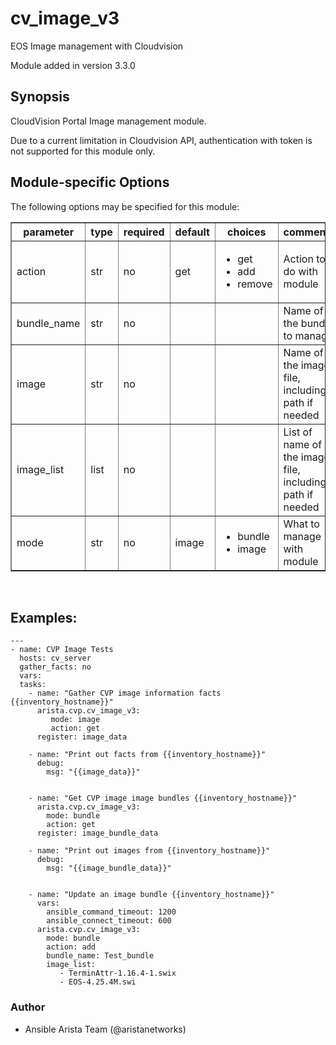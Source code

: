 # cv_image_v3

EOS Image management with Cloudvision

Module added in version 3.3.0

<div class="contents" local="" depth="2">

</div>

## Synopsis

CloudVision Portal Image management module.

Due to a current limitation in Cloudvision API, authentication with
token is not supported for this module only.

## Module-specific Options

The following options may be specified for this module:

<table border=1 cellpadding=4>

<tr>
<th class="head">parameter</th>
<th class="head">type</th>
<th class="head">required</th>
<th class="head">default</th>
<th class="head">choices</th>
<th class="head">comments</th>
</tr>

<tr>
<td>action<br/><div style="font-size: small;"></div></td>
<td>str</td>
<td>no</td>
<td>get</td>
<td><ul><li>get</li><li>add</li><li>remove</li></ul></td>
<td>
    <div>Action to do with module</div>
</td>
</tr>

<tr>
<td>bundle_name<br/><div style="font-size: small;"></div></td>
<td>str</td>
<td>no</td>
<td></td>
<td></td>
<td>
    <div>Name of the bundle to manage</div>
</td>
</tr>

<tr>
<td>image<br/><div style="font-size: small;"></div></td>
<td>str</td>
<td>no</td>
<td></td>
<td></td>
<td>
    <div>Name of the image file, including path if needed</div>
</td>
</tr>

<tr>
<td>image_list<br/><div style="font-size: small;"></div></td>
<td>list</td>
<td>no</td>
<td></td>
<td></td>
<td>
    <div>List of name of the image file, including path if needed</div>
</td>
</tr>

<tr>
<td>mode<br/><div style="font-size: small;"></div></td>
<td>str</td>
<td>no</td>
<td>image</td>
<td><ul><li>bundle</li><li>image</li></ul></td>
<td>
    <div>What to manage with module</div>
</td>
</tr>

</table>
</br>

## Examples:

    ---
    - name: CVP Image Tests
      hosts: cv_server
      gather_facts: no
      vars:
      tasks:
        - name: "Gather CVP image information facts {{inventory_hostname}}"
          arista.cvp.cv_image_v3:
             mode: image
             action: get
          register: image_data

        - name: "Print out facts from {{inventory_hostname}}"
          debug:
            msg: "{{image_data}}"


        - name: "Get CVP image image bundles {{inventory_hostname}}"
          arista.cvp.cv_image_v3:
            mode: bundle
            action: get
          register: image_bundle_data

        - name: "Print out images from {{inventory_hostname}}"
          debug:
            msg: "{{image_bundle_data}}"


        - name: "Update an image bundle {{inventory_hostname}}"
          vars:
            ansible_command_timeout: 1200
            ansible_connect_timeout: 600
          arista.cvp.cv_image_v3:
            mode: bundle
            action: add
            bundle_name: Test_bundle
            image_list:
               - TerminAttr-1.16.4-1.swix
               - EOS-4.25.4M.swi

### Author

-   Ansible Arista Team (@aristanetworks)

